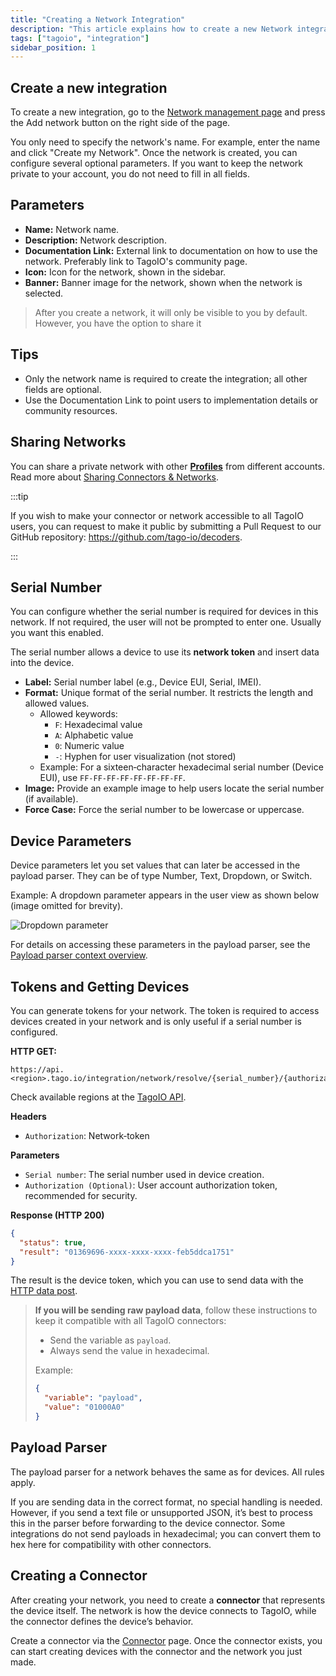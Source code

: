 ```yaml
---
title: "Creating a Network Integration"
description: "This article explains how to create a new Network integration in TagoIO and describes the configurable parameters available after creation."
tags: ["tagoio", "integration"]
sidebar_position: 1
---
```

## Create a new integration

To create a new integration, go to the [Network management page](https://admin.tago.io/integrations/network) and press the Add network button on the right side of the page.

You only need to specify the network's name. For example, enter the name and click "Create my Network". Once the network is created, you can configure several optional parameters. If you want to keep the network private to your account, you do not need to fill in all fields.

## Parameters

- **Name:** Network name.
- **Description:** Network description.
- **Documentation Link:** External link to documentation on how to use the network. Preferably link to TagoIO's community page.
- **Icon:** Icon for the network, shown in the sidebar.
- **Banner:** Banner image for the network, shown when the network is selected.

> After you create a network, it will only be visible to you by default. However, you have the option to share it

## Tips

- Only the network name is required to create the integration; all other fields are optional.
- Use the Documentation Link to point users to implementation details or community resources.

## Sharing Networks

You can share a private network with other **[Profiles](/docs/tagoio/profiles)** from different accounts. Read more about [Sharing Connectors & Networks](/docs/tagoio/devices/payload-parser/connector/sharing-connectors-networks.md).

:::tip

If you wish to make your connector or network accessible to all TagoIO users, you can request to make it public by submitting a Pull Request to our GitHub repository: https://github.com/tago-io/decoders.

:::

## Serial Number

You can configure whether the serial number is required for devices in this network. If not required, the user will not be prompted to enter one. Usually you want this enabled.

The serial number allows a device to use its **network token** and insert data into the device.

- **Label:** Serial number label (e.g., Device EUI, Serial, IMEI).
- **Format:** Unique format of the serial number. It restricts the length and allowed values.
  - Allowed keywords:
    - `F`: Hexadecimal value
    - `A`: Alphabetic value
    - `0`: Numeric value
    - `-`: Hyphen for user visualization (not stored)
  - Example: For a sixteen‑character hexadecimal serial number (Device EUI), use `FF-FF-FF-FF-FF-FF-FF-FF`.
- **Image:** Provide an example image to help users locate the serial number (if available).
- **Force Case:** Force the serial number to be lowercase or uppercase.

## Device Parameters

Device parameters let you set values that can later be accessed in the payload parser. They can be of type Number, Text, Dropdown, or Switch.

Example: A dropdown parameter appears in the user view as shown below (image omitted for brevity).

![Dropdown parameter](/docs_imagem/tagoio/dropdown_parameter.png)

For details on accessing these parameters in the payload parser, see the [Payload parser context overview](/docs/tagoio/devices/payload-parser/context-global-variables.md).

## Tokens and Getting Devices

You can generate tokens for your network. The token is required to access devices created in your network and is only useful if a serial number is configured.

**HTTP GET:**
```
https://api.<region>.tago.io/integration/network/resolve/{serial_number}/{authorization}
```
Check available regions at the [TagoIO API](https://api.docs.tago.io/#intro).

**Headers**

- `Authorization`: Network‑token

**Parameters**

- `Serial number`: The serial number used in device creation.
- `Authorization (Optional)`: User account authorization token, recommended for security.

**Response (HTTP 200)**

```json
{
  "status": true,
  "result": "01369696-xxxx-xxxx-xxxx-feb5ddca1751"
}
```

The result is the device token, which you can use to send data with the [HTTP data post](/docs/tagoio/devices/sending-data-to-device.md).

> **If you will be sending raw payload data**, follow these instructions to keep it compatible with all TagoIO connectors:
>
> - Send the variable as `payload`.
> - Always send the value in hexadecimal.
>
> Example:
>
> ```json
> {
>   "variable": "payload",
>   "value": "01000A0"
> }
> ```

## Payload Parser

The payload parser for a network behaves the same as for devices. All rules apply.

If you are sending data in the correct format, no special handling is needed. However, if you send a text file or unsupported JSON, it’s best to process this in the parser before forwarding to the device connector. Some integrations do not send payloads in hexadecimal; you can convert them to hex here for compatibility with other connectors.

## Creating a Connector

After creating your network, you need to create a **connector** that represents the device itself. The network is how the device connects to TagoIO, while the connector defines the device’s behavior.

Create a connector via the [Connector](https://admin.tago.io/integrations/connector) page. Once the connector exists, you can start creating devices with the connector and the network you just made.
